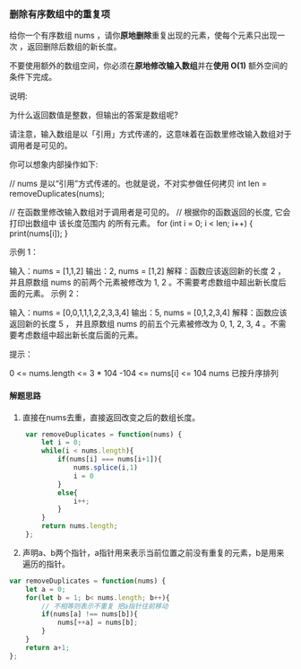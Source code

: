 ### 删除有序数组中的重复项

给你一个有序数组 nums ，请你**原地删除**重复出现的元素，使每个元素只出现一次 ，返回删除后数组的新长度。

不要使用额外的数组空间，你必须在**原地修改输入数组**并在**使用 O(1)** 额外空间的条件下完成。

说明:

为什么返回数值是整数，但输出的答案是数组呢?

请注意，输入数组是以「引用」方式传递的，这意味着在函数里修改输入数组对于调用者是可见的。

你可以想象内部操作如下:

// nums 是以“引用”方式传递的。也就是说，不对实参做任何拷贝
int len = removeDuplicates(nums);

// 在函数里修改输入数组对于调用者是可见的。
// 根据你的函数返回的长度, 它会打印出数组中 该长度范围内 的所有元素。
for (int i = 0; i < len; i++) {
    print(nums[i]);
}

示例 1：

输入：nums = [1,1,2]
输出：2, nums = [1,2]
解释：函数应该返回新的长度 2 ，并且原数组 nums 的前两个元素被修改为 1, 2 。不需要考虑数组中超出新长度后面的元素。
示例 2：

输入：nums = [0,0,1,1,1,2,2,3,3,4]
输出：5, nums = [0,1,2,3,4]
解释：函数应该返回新的长度 5 ， 并且原数组 nums 的前五个元素被修改为 0, 1, 2, 3, 4 。不需要考虑数组中超出新长度后面的元素。


提示：

0 <= nums.length <= 3 * 104
-104 <= nums[i] <= 104
nums 已按升序排列

#### 解题思路
1. 直接在nums去重，直接返回改变之后的数组长度。
```JavaScript
	var removeDuplicates = function(nums) {
        let i = 0;
        while(i < nums.length){
            if(nums[i] === nums[i+1]){
                nums.splice(i,1)
                i = 0 
            } 
            else{
                i++;
            }
        }
        return nums.length;
	};
```
2. 声明a、b两个指针，a指针用来表示当前位置之前没有重复的元素，b是用来遍历的指针。
```JavaScript
var removeDuplicates = function(nums) {
    let a = 0;
    for(let b = 1; b< nums.length; b++){
        // 不相等则表示不重复 把a指针往前移动
        if(nums[a] !== nums[b]){
        	nums[++a] = nums[b];
        }
    }
    return a+1;
};